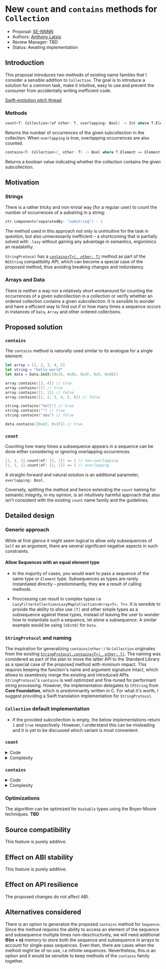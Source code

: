 # New `count` and `contains` methods for `Collection`

* Proposal: [SE-NNNN](NNNN-filename.md)
* Authors: [Anthony Latsis](https://github.com/AnthonyLatsis)
* Review Manager: TBD
* Status: Awaiting implementation


## Introduction

This proposal introduces two methods of existing name families that I consider a sensible addition to `Collection`. The goal is to introduce a solution for a common task, make it intuitive, easy to use and prevent the consumer from accidentally writing inefficient code.

[Swift-evolution pitch thread](https://forums.swift.org/t/count-of-and-contains-other-for-collection/11245?u=anthonylatsis)

### Methods
``` swift
count<T: Collection>(of other: T, overlapping: Bool) -> Int where T.Element == Element
```
Returns the number of occurrences of the given subcollection in the collection. When `overlapping` is true, overlapping occurrences are also counted.

``` swift 
contains<T: Collection>(_ other: T) -> Bool where T.Element == Element
```
Returns a boolean value indicating whether the collection contains the given subcollection.

## Motivation

### Strings
There is a rather tricky and non-trivial way (for a regular user) to count the number of occurrences of a substring in a string:

``` swift
str.components(separatedBy: "substring") - 1
```
The method used in this approach not only is unintuitive for the task in question, but also unnecessarily inefficient – a shortcoming that is partially solved with `.lazy` without gaining any advantage in semantics, ergonimics an readability.

`StringProtocol` has a [`contains<T>(_ other: T)`](https://developer.apple.com/documentation/swift/stringprotocol/2923423-contains) method as part of the `NSString` compatibility API, which can become a special case of the proposed method, thus avoiding breaking changes and redundancy.

### Arrays and Data
There is neither a way nor a relatively short workaround for counting the occurrences of a given subcollection in a collection or verify whether an ordered collection contains a given subcollection. 
It is sensible to wonder and have a efficient way to find out if or how many times a sequence occurs in instances of `Data`, `Array` and other ordered collections.

## Proposed solution

### `contains`
The `contains` method is naturally used similar to its analogue for a single element:

``` swift
let array = [1, 2, 3, 4, 5]
let string = "hello world"
let data = Data.init([0x15, 0xA3, 0x1F, 0x5, 0x08])

array.contains([3, 4]) // true
array.contains([]) // true
array.contains([2, 1]) // false
array.contains([1, 2, 3, 4, 5, 6]) // false

string.contains("hell") // true
string.contains("") // true
string.contains("aba") // false

data.contains([0xA3, 0x1F]) // true
```

### `count`

Counting how many times a subsequence appears in a sequence can be done either considering or ignoring overlapping occurrences.
``` swift
[1, 1, 1].count(of: [1, 1]) == 1 // non-overlapping
[1, 1, 1].count(of: [1, 1]) == 2 // overlapping
```
A straight-forward and natural solution is an additional parameter, `overlapping: Bool`.

Coversely, splitting the method and hence extending the `count` naming for semantic integrity, in my opinion, is an intuitively harmful approach that also isn't consistent with the existing `count` name family and the guidelines. 

## Detailed design

### Generic approach

While at first glance it might seem logical to allow only subsequences of `Self` as an argument, there are several significant negative aspects in such constraints.

#### Allow Sequences with an equal element type
* In the majority of cases, you would want to pass a sequence of the same type or `Element` type. Subsequences as types are rarely instantiated directly – predominantly, they are a result of calling methods.

* Proccessing can result in complex types i.e `LazyFilterCollection<LazyMapCollection<Array<T>, T>>`. It is sensible to provide the ability to *also* use `[T]` and other simple types as a subsequence against these types, instead of leaving the user to wonder how to instantiate such a sequence, let alone a *subsequence*. A similar example would be using `[UInt8]` for `Data`. 

### `StringProtocol` and naming

The inspiration for generalizing `contains(other:)` to `Collection` originates from the existing [`StringProtocol.contains<T>(_ other: T)`](https://developer.apple.com/documentation/swift/stringprotocol/2923423-contains). The naming was considered as part of the plan to move the latter API to the Standard Library as a special case of the proposed method with minimum impact. This requires keeping the function's name and argument signature intact, which allows to seamlessly merge the existing and introduced APIs. `StringProtocol`'s `contains` is well optimized and fine-tuned for performant string processing. However, the implementation delegates to `CFString` from **Core Foundation**, which is predominantly written in C. For what it's worth, I suggest providing a Swift translation implementation for `StringProtocol`. 

### `Collection` default implementation

* If the provided subcollection is empty, the below implementations return `1` and `true` respectively. However, I understand this can be misleading and it is yet to be discussed which variant is most convenient.
### `count`

<details>
<summary>Code</summary>

``` swift
extension Collection where Element: Equatable {
    
    @_inlineable
    public func count<T: Collection>(of other: T, overlapping: Bool) -> Int where T.Element == Element {
        
        if other.startIndex == other.endIndex { return 0 }
        if self.startIndex == self.endIndex { return 0 }
        
        var count = 0
        
        var currentMainSelfIndex = self.startIndex
        var currentHelperSelfIndex = self.startIndex
        var currentOtherIndex = other.startIndex
        
        if overlapping {
            while currentMainSelfIndex < self.endIndex {
                
                while other[currentOtherIndex] == self[currentHelperSelfIndex] {
                    
                    if other.index(after: currentOtherIndex) == other.endIndex {
                        
                        count += 1
                        break
                    }
                    if self.index(after: currentHelperSelfIndex) == self.endIndex { return count }
                    
                    currentHelperSelfIndex = self.index(after: currentHelperSelfIndex)
                    currentOtherIndex = other.index(after: currentOtherIndex)
                }
                currentMainSelfIndex = self.index(after: currentMainSelfIndex)
                currentHelperSelfIndex = currentMainSelfIndex
                currentOtherIndex = other.startIndex
            }
            return count
        }
        while currentMainSelfIndex < self.endIndex {
            
            while other[currentOtherIndex] == self[currentHelperSelfIndex] {
                
                if other.index(after: currentOtherIndex) == other.endIndex {
                    
                    count += 1
                    currentMainSelfIndex = currentHelperSelfIndex
                    break
                }
                if self.index(after: currentHelperSelfIndex) == self.endIndex { return count }
                
                currentHelperSelfIndex = self.index(after: currentHelperSelfIndex)
                currentOtherIndex = other.index(after: currentOtherIndex)
            }
            currentMainSelfIndex = self.index(after: currentMainSelfIndex)
            currentHelperSelfIndex = currentMainSelfIndex
            currentOtherIndex = other.startIndex
        }
        return count
    }
}
```
</details>

<details>
<summary>Complexity</summary>
    
* `n` is the collection `count`, `m` is the subcollection `count`.

* **Time**
   * best: **ϴ(n)**
   * worst: **ϴ(nm)**
   * average: **O(nm)**

* **Memory** **ϴ(1)**
</details>

### `contains` 
<details>
<summary>Code</summary>

``` swift
extension Collection where Element: Equatable {
    
    @_inlineable
    public func contains<T: Collection>(_ other: T) -> Bool where T.Element == Element {
        
        if other.startIndex == other.endIndex { return true }
        
        var currentMainSelfIndex = self.startIndex
        var currentHelperSelfIndex = self.startIndex
        var currentOtherIndex = other.startIndex
        
        while currentMainSelfIndex < self.endIndex  {
            
            while other[currentOtherIndex] == self[currentHelperSelfIndex] {
                
                if other.index(after: currentOtherIndex) == other.endIndex {
                    
                    return true
                }
                if self.index(after: currentHelperSelfIndex) == self.endIndex { return false }
                
                currentHelperSelfIndex = self.index(after: currentHelperSelfIndex)
                currentOtherIndex = other.index(after: currentOtherIndex)
            }
            currentMainSelfIndex = self.index(after: currentMainSelfIndex)
            currentHelperSelfIndex = currentMainSelfIndex
            currentOtherIndex = other.startIndex
        }
        return false
    }
}
```
</details>

<details>
<summary>Complexity</summary>

* `n` is the collection `count`, `m` is the subcollection `count`.

* **Time**
     * best: **ϴ(n)**
     * worst: **ϴ(nm)**
     * average: **O(nm)**

 * **Memory** **ϴ(1)**
</details>

### Optimizations

The algorithm can be optimized for `Hashable` types using the Boyer-Moore techniques. **TBD** 

## Source compatibility

This feature is purely additive.

## Effect on ABI stability

This feature is purely additive.

## Effect on API resilience

The proposed changes do not affect ABI.

## Alternatives considered

There is an option to generalize the proposed `contains` method for `Sequence`. Since the method requires the ability to access an element of the sequence and subsequence multiple times non-desctructively, we will need additional **ϴ(m + n)** memory to store both the sequence and subsequence in arrays to account for single-pass sequences. Even then, there are cases when the method might be of no use, i.e infinite sequences. Nevertheless, this *is* an option and it would be sensible to keep methods of the `contains` family together.
